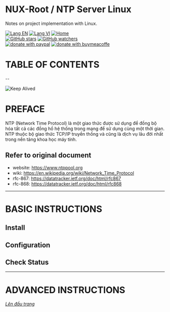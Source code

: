# NUX-Root / NTP Server Linux
Notes on project implementation with Linux.

[![Lang EN](https://img.shields.io/badge/lang-en-yellow)](NtpSvr-CLi.md)
[![Lang VI](https://img.shields.io/badge/lang-vi-green)](NtpSvr-CLi.vi.md)
[![Home](https://img.shields.io/badge/Main-blue)](../README.md)<br/>
[![GitHub stars](https://img.shields.io/github/stars/quachdoduy/NUX-Root?logo=GitHub&style=flat&color=red)](https://github.com/quachdoduy/NUX-Root/stargazers)
[![GitHub watchers](https://img.shields.io/github/watchers/quachdoduy/NUX-Root?logo=GitHub&style=flat&color=blue)](https://github.com/quachdoduy/NUX-Root/watchers)<br/>
[![donate with paypal](https://img.shields.io/badge/Like_it%3F-Donate!-green?logo=githubsponsors&logoColor=orange&style=flat)](https://paypal.me/quachdoduy)
[![donate with buymeacoffe](https://img.shields.io/badge/Like_it%3F-Donate!-blue?logo=githubsponsors&logoColor=orange&style=flat)](https://buymeacoffee.com/quachdoduy)

# TABLE OF CONTENTS

--

<img alt="Keep Alived" src="https://vitux.com/wp-content/uploads/ubuntu-24-04-ntp.png">

# PREFACE
NTP (Network Time Protocol) là một giao thức được sử dụng để đồng bộ hóa tất cả các đồng hồ hệ thống trong mạng để sử dụng cùng một thời gian.
NTP thuộc bộ giao thức TCP/IP truyền thống và cũng là dịch vụ lâu đời nhất trong nền tảng khoa học máy tính.

## Refer to original document
- website: https://www.ntppool.org
- wiki: https://en.wikipedia.org/wiki/Network_Time_Protocol
- rfc-867: https://datatracker.ietf.org/doc/html/rfc867
- rfc-868: https://datatracker.ietf.org/doc/html/rfc868

---

# BASIC INSTRUCTIONS
## Install
## Configuration
## Check Status

---

# ADVANCED INSTRUCTIONS

*[Lên đầu trang](#nux-root--ntp-server-linux)*